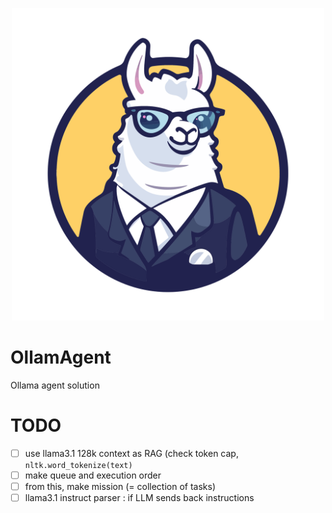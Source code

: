 <p align="center">
  <img src="https://raw.githubusercontent.com/XenocodeRCE/OllamAgent/main/logo.svg" alt="Logo" style="width:500px;">
</p>

# OllamAgent
Ollama agent solution

# TODO
- [ ] use llama3.1 128k context as RAG (check token cap, `nltk.word_tokenize(text)`
- [ ] make queue and execution order
- [ ] from this, make mission (= collection of tasks)
- [ ] llama3.1 instruct parser : if LLM sends back instructions
